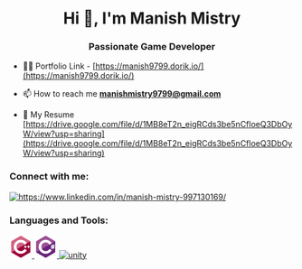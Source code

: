 <h1 align="center">Hi 👋, I'm Manish Mistry</h1>
<h3 align="center">Passionate Game Developer</h3>

- 👨‍💻 Portfolio Link - [https://manish9799.dorik.io/](https://manish9799.dorik.io/)

- 📫 How to reach me **manishmistry9799@gmail.com**

- 📄 My Resume [https://drive.google.com/file/d/1MB8eT2n_eigRCds3be5nCfloeQ3DbOyW/view?usp=sharing](https://drive.google.com/file/d/1MB8eT2n_eigRCds3be5nCfloeQ3DbOyW/view?usp=sharing)

<h3 align="left">Connect with me:</h3>
<p align="left">
<a href="https://www.linkedin.com/in/manish-mistry-997130169?lipi=urn%3Ali%3Apage%3Ad_flagship3_profile_view_base_contact_details%3BFGsVoTrkSiqCImPn%2B4lsdw%3D%3D" target="blank"><img align="center" src="https://raw.githubusercontent.com/rahuldkjain/github-profile-readme-generator/master/src/images/icons/Social/linked-in-alt.svg" alt="https://www.linkedin.com/in/manish-mistry-997130169/" height="30" width="40" /></a>
</p>

<h3 align="left">Languages and Tools:</h3>
<p align="left"> <a href="https://www.w3schools.com/cpp/" target="_blank" rel="noreferrer"> <img src="https://raw.githubusercontent.com/devicons/devicon/master/icons/cplusplus/cplusplus-original.svg" alt="cplusplus" width="40" height="40"/> </a> <a href="https://www.w3schools.com/cs/" target="_blank" rel="noreferrer"> <img src="https://raw.githubusercontent.com/devicons/devicon/master/icons/csharp/csharp-original.svg" alt="csharp" width="40" height="40"/> </a> <a href="https://unity.com/" target="_blank" rel="noreferrer"> <img src="https://www.vectorlogo.zone/logos/unity3d/unity3d-icon.svg" alt="unity" width="40" height="40"/> </a> </p>

